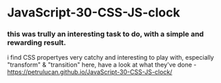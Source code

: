 # JavaScript-30-CSS-JS-clock<br>
### this was trully an interesting task to do, with a simple and rewarding result.
i find CSS propertyes very catchy and interesting to play with, especially "transform" & "transition"
here, have a look at what they've done - https://petrulucan.github.io/JavaScript-30-CSS-JS-clock/
